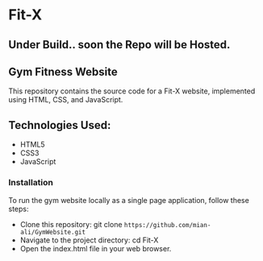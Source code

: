 # Fit-X
## Under Build.. soon the Repo will be Hosted.

## Gym Fitness Website

This repository contains the source code for a Fit-X website, implemented using HTML, CSS, and JavaScript.

## Technologies Used:

* HTML5
* CSS3
* JavaScript

### Installation
To run the gym website locally as a single page application, follow these steps:
- Clone this repository: git clone `https://github.com/mian-ali/GymWebsite.git`
- Navigate to the project directory: cd Fit-X
- Open the index.html file in your web browser.
